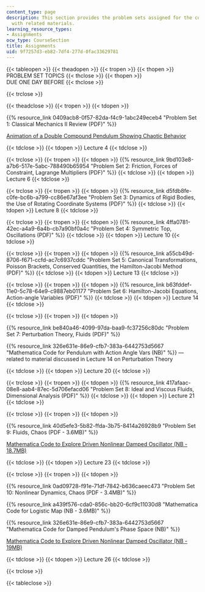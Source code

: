```yaml
---
content_type: page
description: This section provides the problem sets assigned for the course along
  with related materials.
learning_resource_types:
- Assignments
ocw_type: CourseSection
title: Assignments
uid: 9f7257d3-eb82-7df4-277d-0fac33629781
---
```


{{< tableopen >}}
{{< theadopen >}}
{{< tropen >}}
{{< thopen >}}
PROBLEM SET TOPICS
{{< thclose >}}
{{< thopen >}}
DUE ONE DAY BEFORE
{{< thclose >}}

{{< trclose >}}

{{< theadclose >}}
{{< tropen >}}
{{< tdopen >}}


{{% resource_link 0409acb8-0f57-82da-f4c9-1abc249eceb4 "Problem Set 1: Classical Mechanics II Review (PDF)" %}}

[Animation of a Double Compound Pendulum Showing Chaotic Behavior](http://en.wikipedia.org/wiki/Double_pendulum#/media/File:Double-compound-pendulum.gif)


{{< tdclose >}}
{{< tdopen >}}
Lecture 4
{{< tdclose >}}

{{< trclose >}}
{{< tropen >}}
{{< tdopen >}}
{{% resource_link 9bd103e8-a7b6-517e-5abc-788490b65954 "Problem Set 2: Friction, Forces of Constraint, Lagrange Multipliers (PDF)" %}}
{{< tdclose >}}
{{< tdopen >}}
Lecture 6
{{< tdclose >}}

{{< trclose >}}
{{< tropen >}}
{{< tdopen >}}
{{% resource_link d5fdb8fe-c0fe-bc6b-a799-cc86e67af3ee "Problem Set 3: Dynamics of Rigid Bodies, the Use of Rotating Coordinate Systems (PDF)" %}}
{{< tdclose >}}
{{< tdopen >}}
Lecture 8
{{< tdclose >}}

{{< trclose >}}
{{< tropen >}}
{{< tdopen >}}
{{% resource_link 4ffa0781-42ec-a4a9-6a4b-cb7a90bf0a4c "Problem Set 4: Symmetric Top, Oscillations (PDF)" %}}
{{< tdclose >}}
{{< tdopen >}}
Lecture 10
{{< tdclose >}}

{{< trclose >}}
{{< tropen >}}
{{< tdopen >}}
{{% resource_link a55cb49d-8706-f671-ccfd-ac7c6937cddc "Problem Set 5: Canonical Transformations, Poisson Brackets, Conserved Quantities, the Hamilton-Jacobi Method (PDF)" %}}
{{< tdclose >}}
{{< tdopen >}}
Lecture 13
{{< tdclose >}}

{{< trclose >}}
{{< tropen >}}
{{< tdopen >}}
{{% resource_link b63fddef-11e0-5c78-64e9-c9887eb01177 "Problem Set 6: Hamilton-Jacobi Equations, Action-angle Variables (PDF)" %}}
{{< tdclose >}}
{{< tdopen >}}
Lecture 14
{{< tdclose >}}

{{< trclose >}}
{{< tropen >}}
{{< tdopen >}}


{{% resource_link be840a46-4099-97da-baa9-fc37256c80dc "Problem Set 7: Perturbation Theory, Fluids (PDF)" %}}

{{% resource_link 326e631e-86e9-cfb7-383a-6442753d5667 "Mathematica Code for Pendulum with Action Angle Vars (NB)" %}} — related to material discussed in Lecture 14 on Perturbation Theory


{{< tdclose >}}
{{< tdopen >}}
Lecture 20
{{< tdclose >}}

{{< trclose >}}
{{< tropen >}}
{{< tdopen >}}
{{% resource_link 417afaac-08e8-aab4-87ec-5d706efacd06 "Problem Set 8: Ideal and Viscous Fluids, Dimensional Analysis (PDF)" %}}
{{< tdclose >}}
{{< tdopen >}}
Lecture 21
{{< tdclose >}}

{{< trclose >}}
{{< tropen >}}
{{< tdopen >}}


{{% resource_link 40d5efe3-5b82-ffda-3b75-8414a26928b9 "Problem Set 9: Fluids, Chaos (PDF - 3.6MB)" %}}

[Mathematica Code to Explore Driven Nonlinear Damped Oscillator (NB - 18.7MB)](http://demonstrations.wolfram.com/downloadauthornb.cgi?name=ChaoticMotionOfADampedDrivenPendulumBifurcationPoincareMapPo)


{{< tdclose >}}
{{< tdopen >}}
Lecture 23
{{< tdclose >}}

{{< trclose >}}
{{< tropen >}}
{{< tdopen >}}


{{% resource_link 0ad09728-f91e-71df-7842-b636caeec473 "Problem Set 10: Nonlinear Dynamics, Chaos (PDF - 3.4MB)" %}}

{{% resource_link a439f576-cda0-856c-bb20-6cf9c11030d8 "Mathematica Code for Logistic Map (NB - 3.6MB)" %}}

{{% resource_link 326e631e-86e9-cfb7-383a-6442753d5667 "Mathematica Code for Damped Pendulum's Phase Space (NB)" %}}

[Mathematica Code to Explore Driven Nonlinear Damped Oscillator (NB - 19MB)](http://demonstrations.wolfram.com/downloadauthornb.cgi?name=ChaoticMotionOfADampedDrivenPendulumBifurcationPoincareMapPo)


{{< tdclose >}}
{{< tdopen >}}
Lecture 26
{{< tdclose >}}

{{< trclose >}}

{{< tableclose >}}